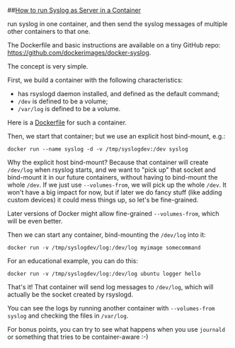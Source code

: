 ##[How to run Syslog as Server in a Container](/posts/20140923-syslog-with-docker)


run syslog in one container, and then send the syslog messages of multiple other containers to
that one.

The Dockerfile and basic instructions are available on a tiny GitHub repo:
https://github.com/dockerimages/docker-syslog.

The concept is very simple.

First, we build a container with the following characteristics:

- has rsyslogd daemon installed, and defined as the default command;
- `/dev` is defined to be a volume;
- `/var/log` is defined to be a volume.

Here is a [Dockerfile] for such a container.

Then, we start that container; but we use an explicit host bind-mount, e.g.:

```
docker run --name syslog -d -v /tmp/syslogdev:/dev syslog
```

Why the explicit host bind-mount? Because that container will create
`/dev/log` when rsyslog starts, and we want to "pick up" that socket
and bind-mount it in our future containers, without having to bind-mount
the whole `/dev`. If we just use `--volumes-from`, we will pick up
the whole `/dev`. It won't have a big impact for now, but if later we
do fancy stuff (like adding custom devices) it could mess things up,
so let's be fine-grained.

Later versions of Docker might allow fine-grained `--volumes-from`,
which will be even better.

Then we can start any container, bind-mounting the `/dev/log` into it:

```
docker run -v /tmp/syslogdev/log:/dev/log myimage somecommand
```

For an educational example, you can do this:

```
docker run -v /tmp/syslogdev/log:/dev/log ubuntu logger hello
```

That's it! That container will send log messages to `/dev/log`,
which will actually be the socket created by rsyslogd.

You can see the logs by running another container with
`--volumes-from syslog` and checking the files in `/var/log`.

For bonus points, you can try to see what happens when you use
`journald` or something that tries to be container-aware :-)

[Dockerfile]: https://github.com/dockerimages/docker-syslog/blob/master/Dockerfile
